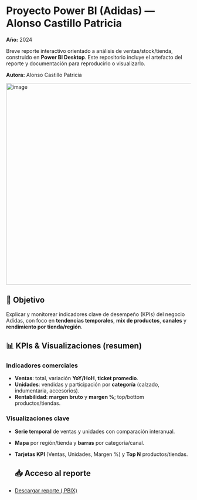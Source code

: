 # **Proyecto Power BI (Adidas) — Alonso Castillo Patricia**
**Año:** 2024

Breve reporte interactivo orientado a análisis de ventas/stock/tienda, construido en **Power BI Desktop**. Este repositorio incluye el artefacto del reporte y documentación para reproducirlo o visualizarlo.

**Autora:** Alonso Castillo Patricia

<img width="1204" height="549" alt="image" src="https://github.com/user-attachments/assets/0026aae8-bab2-4682-8694-47ed7b09fe20" />

## 🎯 **Objetivo**
Explicar y monitorear indicadores clave de desempeño (KPIs) del negocio Adidas, con foco en **tendencias temporales**, **mix de productos**, **canales** y **rendimiento por tienda/región**.

## 📊 **KPIs & Visualizaciones (resumen)**

### **Indicadores comerciales**
- **Ventas**: total, variación **YoY/HoH**, **ticket promedio**.
- **Unidades**: vendidas y participación por **categoría** (calzado, indumentaria, accesorios).
- **Rentabilidad**: **margen bruto** y **margen %**; top/bottom productos/tiendas.

### **Visualizaciones clave**
- **Serie temporal** de ventas y unidades con comparación interanual.
- **Mapa** por región/tienda y **barras** por categoría/canal.
- **Tarjetas KPI** (Ventas, Unidades, Margen %) y **Top N** productos/tiendas.

  ## 📥 **Acceso al reporte**
- [Descargar reporte (.PBIX)](./PROYECTO%20FINAL%20ADIDAS%20ALONSO%20PATRICIA%20%281%29.pbix)

